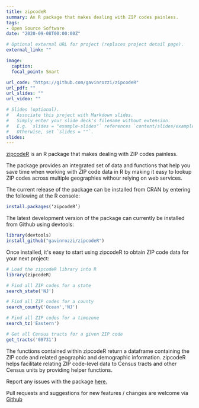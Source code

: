```yaml
---
title: zipcodeR
summary: An R package that makes dealing with ZIP codes painless.
tags:
- Open Source Software
date: "2020-09-08T00:00:00Z"

# Optional external URL for project (replaces project detail page).
external_link: ""

image:
  caption: 
  focal_point: Smart

url_code: "https://github.com/gavinrozzi/zipcodeR"
url_pdf: ""
url_slides: ""
url_video: ""

# Slides (optional).
#   Associate this project with Markdown slides.
#   Simply enter your slide deck's filename without extension.
#   E.g. `slides = "example-slides"` references `content/slides/example-slides.md`.
#   Otherwise, set `slides = ""`.
slides: 
---
```


[zipcodeR](https://gavinrozzi.github.io/zipcodeR/) is an R package that makes dealing with ZIP codes painless.

The package provides an integrated set of data and functions that help you save time when working with ZIP code data in R by making it easy to lookup ZIP codes across multiple geographies withour relying on web services.

The current release of the package can be installed from CRAN by entering the following at the R console:

```r
install.packages(‘zipcodeR’)
```

The latest development version of the package can currently be installed from Github using devtools:

```r
library(devtools)
install_github("gavinrozzi/zipcodeR")
```

Once installed, it's easy to start using zipcodeR to obtain ZIP code data for your next project:

```r
# Load the zipcodeR library into R
library(zipcodeR)

# Find all ZIP codes for a state
search_state('NJ')

# Find all ZIP codes for a county
search_county('Ocean','NJ')

# Find all ZIP codes for a timezone
search_tz('Eastern')

# Get all Census tracts for a given ZIP code
get_tracts('08731')
```

The functions contained within zipcodeR return a dataframe containing the ZIP code and related geographic and demographic information. zipcodeR helps facilitate relating ZIP code-level data to Census tracts and other Census units by providing helper functions.

Report any issues with the package [here.](https://github.com/gavinrozzi/zipcodeR/issues)

Pull requests and suggestions for new features / changes are welcome via [Github](https://github.com/gavinrozzi/zipcodeR)
